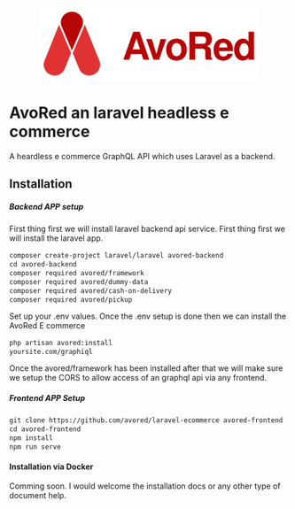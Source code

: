 <p align="center"><a href="https://avored.com" target="_blank"><img src="https://raw.githubusercontent.com/avored/framework/main/logo.svg" width="400"></a></p>

# AvoRed an laravel headless e commerce 

A  heardless e commerce GraphQL API which uses Laravel as a backend.

## Installation 

##### Backend APP setup 

First thing first we will install laravel backend api service. First thing first we will install the laravel app. 

    composer create-project laravel/laravel avored-backend
    cd avored-backend
    composer required avored/framework
    composer required avored/dummy-data
    composer required avored/cash-on-delivery
    composer required avored/pickup

Set up your .env values. 
Once the .env setup is done then we can install the AvoRed E commerce

    php artisan avored:install
    yoursite.com/graphiql

Once the avored/framework has been installed after that we will make sure we setup the CORS to allow access of an graphql api via any frontend.

##### Frontend APP Setup

    git clone https://github.com/avored/laravel-ecommerce avored-frontend
    cd avored-frontend
    npm install
    npm run serve


#### Installation via Docker

Comming soon. I would welcome the installation docs or any other type of document help.
